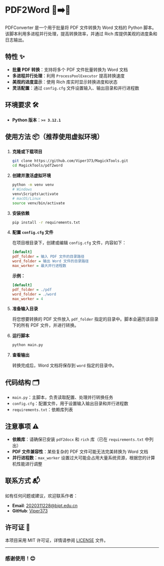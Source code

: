 # PDF2Word 📄➡️📝

PDFConverter 是一个用于批量将 PDF 文件转换为 Word 文档的 Python 脚本。该脚本利用多进程并行处理，提高转换效率，并通过 Rich 库提供美观的进度条和日志输出。

## 特性 ✨

- **批量 PDF 转换**：支持将多个 PDF 文件批量转换为 Word 文档
- **多进程并行处理**：利用 `ProcessPoolExecutor` 提高转换速度
- **美观的进度显示**：使用 Rich 库实时显示转换进度和状态
- **灵活配置**：通过 `config.cfg` 文件设置输入、输出目录和并行进程数

## 环境要求 🛠️

- **Python 版本**：**`>= 3.12.1`**

## 使用方法 📦（推荐使用虚拟环境）

1. **克隆或下载项目**

    ```bash
    git clone https://github.com/Viper373/MagickTools.git
    cd MagickTools/pdf2word
    ```

2. **创建并激活虚拟环境**

    ```bash
    python -m venv venv
    # Windows
    venv\Scripts\activate
    # macOS/Linux
    source venv/bin/activate
    ```

3. **安装依赖**

    ```bash
    pip install -r requirements.txt
    ```

4. **配置 `config.cfg` 文件**

    在项目根目录下，创建或编辑 `config.cfg` 文件，内容如下：

    ```ini
    [default]
    pdf_folder = 输入 PDF 文件的目录路径
    word_folder = 输出 Word 文件的目录路径
    max_worker = 最大并行进程数
    ```

    **示例：**

    ```ini
    [default]
    pdf_folder = ./pdf
    word_folder = ./word
    max_worker = 4
    ```

5. **准备输入目录**

    将您想要转换的 PDF 文件放入 `pdf_folder` 指定的目录中。脚本会遍历该目录下的所有 PDF 文件，并进行转换。

6. **运行脚本**

    ```bash
    python main.py
    ```

7. **查看输出**

    转换完成后，Word 文档将保存到 `word` 指定的目录中。

## 代码结构 🗂️

- `main.py`：主脚本，负责读取配置、处理并行转换任务
- `config.cfg`：配置文件，用于设置输入输出目录和并行进程数
- `requirements.txt`：依赖库列表

## 注意事项 ⚠️

- **依赖库**：请确保已安装 `pdf2docx` 和 `rich` 库（已在 `requirements.txt` 中列出）
- **PDF 文件兼容性**：某些复杂的 PDF 文件可能无法完美转换为 Word 文档
- **并行进程数**：`max_worker` 设置过大可能会占用大量系统资源，根据您的计算机性能进行调整

## 联系方式 📬

如有任何问题或建议，欢迎联系作者：

- **Email**: 2020311228@bipt.edu.cn
- **GitHub**: [Viper373](https://github.com/Viper373)

## 许可证 📄

本项目采用 MIT 许可证，详情请参阅 [LICENSE](../LICENSE) 文件。

---

### 感谢使用！😊
